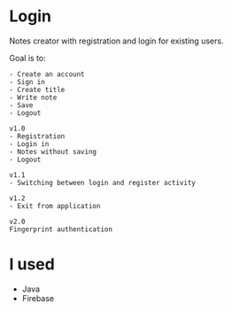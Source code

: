 # Login

Notes creator with registration and login for existing users.


Goal is to:
```
- Create an account
- Sign in
- Create title
- Write note
- Save
- Logout
```




```
v1.0
- Registration
- Login in
- Notes without saving
- Logout
```

```
v1.1
- Switching between login and register activity
```

```
v1.2
- Exit from application
```

```
v2.0
Fingerprint authentication
```

# I used

- Java
- Firebase
